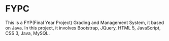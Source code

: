 FYPC
====
This is a FYP(Final Year Project) Grading and Management System, it based on Java. In this project, it involves Bootstrap, JQuery, HTML 5, JavaScript, CSS 3, Java, MySQL.